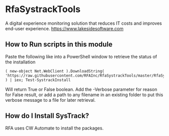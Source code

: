 # RfaSystrackTools
A digital experience monitoring solution that reduces IT costs and improves end-user experience. https://www.lakesidesoftware.com

## How to Run scripts in this module
Paste the following like into a PowerShell window to retrieve the status of the installation
```
( new-object Net.WebClient ).DownloadString( 'https://raw.githubusercontent.com/RFAInc/RfaSystrackTools/master/RfaSystrackTools.psm1' ) | iex; Test-SystrackInstall
```
Will return True or False boolean. Add the -Verbose parameter for reason for False result, or add a path to any filename in an existing folder to put this verbose message to a file for later retrieval. 

## How do I Install SysTrack?
RFA uses CW Automate to install the packages.
